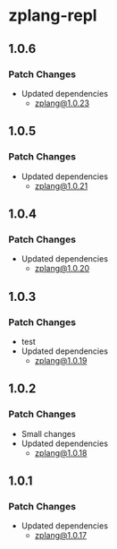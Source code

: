 # zplang-repl

## 1.0.6

### Patch Changes

- Updated dependencies
  - zplang@1.0.23

## 1.0.5

### Patch Changes

- Updated dependencies
  - zplang@1.0.21

## 1.0.4

### Patch Changes

- Updated dependencies
  - zplang@1.0.20

## 1.0.3

### Patch Changes

- test
- Updated dependencies
  - zplang@1.0.19

## 1.0.2

### Patch Changes

- Small changes
- Updated dependencies
  - zplang@1.0.18

## 1.0.1

### Patch Changes

- Updated dependencies
  - zplang@1.0.17
